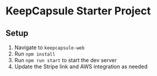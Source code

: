 
# KeepCapsule Starter Project

## Setup
1. Navigate to `keepcapsule-web`
2. Run `npm install`
3. Run `npm run start` to start the dev server
4. Update the Stripe link and AWS integration as needed
